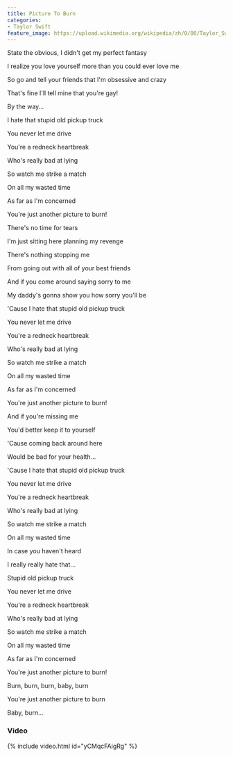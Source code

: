 ```yaml
---
title: Picture To Burn
categories:
- Taylor Swift
feature_image: https://upload.wikimedia.org/wikipedia/zh/0/00/Taylor_Swift_album.jpg
--- 
```

State the obvious, I didn't get my perfect fantasy

I realize you love yourself more than you could ever love me

So go and tell your friends that I'm obsessive and crazy

That's fine I'll tell mine that you're gay!

By the way...

I hate that stupid old pickup truck

You never let me drive

You're a redneck heartbreak

Who's really bad at lying

So watch me strike a match

On all my wasted time

As far as I'm concerned

You're just another picture to burn!

There's no time for tears

I'm just sitting here planning my revenge

There's nothing stopping me

From going out with all of your best friends

And if you come around saying sorry to me

My daddy's gonna show you how sorry you'll be

'Cause I hate that stupid old pickup truck

You never let me drive

You're a redneck heartbreak

Who's really bad at lying

So watch me strike a match

On all my wasted time

As far as I'm concerned

You're just another picture to burn!

And if you're missing me

You'd better keep it to yourself

'Cause coming back around here

Would be bad for your health...

'Cause I hate that stupid old pickup truck

You never let me drive

You're a redneck heartbreak

Who's really bad at lying

So watch me strike a match

On all my wasted time

In case you haven't heard

I really really hate that...

Stupid old pickup truck

You never let me drive

You're a redneck heartbreak

Who's really bad at lying

So watch me strike a match

On all my wasted time

As far as I'm concerned

You're just another picture to burn!

Burn, burn, burn, baby, burn

You're just another picture to burn

Baby, burn...
### Video

{% include video.html id="yCMqcFAigRg" %}

